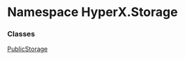 # <a id="HyperX_Storage"></a> Namespace HyperX.Storage

### Classes

 [PublicStorage](HyperX.Storage.PublicStorage.md)

